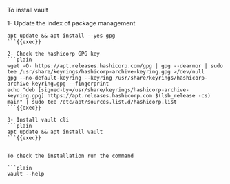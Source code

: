 To install vault 

1- Update the index of package management
```plain
apt update && apt install --yes gpg
```{{exec}}

2- Check the hashicorp GPG key
```plain
wget -O- https://apt.releases.hashicorp.com/gpg | gpg --dearmor | sudo tee /usr/share/keyrings/hashicorp-archive-keyring.gpg >/dev/null
gpg --no-default-keyring --keyring /usr/share/keyrings/hashicorp-archive-keyring.gpg --fingerprint
echo "deb [signed-by=/usr/share/keyrings/hashicorp-archive-keyring.gpg] https://apt.releases.hashicorp.com $(lsb_release -cs) main" | sudo tee /etc/apt/sources.list.d/hashicorp.list
```{{exec}}

3- Install vault cli
```plain
apt update && apt install vault
```{{exec}}


To check the installation run the command

```plain
vault --help
```